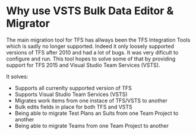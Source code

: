 # Why use VSTS Bulk Data Editor & Migrator
The main migration tool for TFS has allways been the TFS Integration Tools which is sadly no longer supported. Indeed it only loosely supported versions of TFS after 2010 and had a lot of bugs. It was very dificult to configure and run. This tool hopes to solve some of that by providing support for TFS 2015 and Visual Studio Team Services (VSTS).

It solves:

 - Supports all currenlty supported version of TFS
 - Supports Visual Studio Team Services (VSTS)
 - Migrates work items from one instace of TFS/VSTS to another
 - Bulk edits fields in place for both TFS and VSTS
 - Being able to migrate Test Plans an Suits from one Team Project to another
 - Being able to migrate Teams from one Team Project to another

